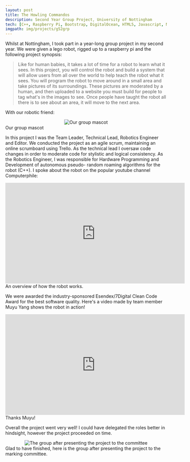 ```yaml
---
layout: post
title: The Howling Commandos
description: Second Year Group Project, University of Nottingham
tech: [C++, Raspberry Pi, Bootstrap, DigitalOcean, HTML5, Javascript, Node.js, MySQL, PHP, JQuery]
imgpath: img/projects/g52grp
---
```


Whilst at Nottingham, I took part in a year-long group project in my second year. We were given a lego robot, rigged up to a raspberry pi and the following project synopsis:

> Like for human babies, it takes a lot of time for a robot to learn what it sees. In this project, you will control the robot and build a system that will allow users from all over the world to help teach the robot what it sees. You will program the robot to move around in a small area and take pictures of its surroundings. These pictures are moderated by a human, and then uploaded to a website you must build for people to tag what's in the images to see. Once people have taught the robot all there is to see about an area, it will move to the next area.

With our robotic friend:
<div class="img_col">
	<center>
	<img class="one" src="{{ site.baseurl }}/{{ page.imgpath }}/robot.png" alt="Our group mascot" title="Our group mascot"/>
	</center>
</div>
<div class="col three caption">
	Our group mascot
</div>

In this project I was the Team Leader, Technical Lead, Robotics Engineer and Editor. We conducted the project as an agile scrum, maintaining an online scrumboard using Trello. As the technical lead I oversaw code changes in order to moderate code for stylistic and logical consistency. As the Robotics Engineer, I was responsible for Hardware Programming and Development of autonomous pseudo- random roaming algorithms for the robot (C++). I spoke about the robot on the popular youtube channel Computerphile:

<div class="img_row">
	<center>
	<iframe width="560" height="315" src="https://www.youtube.com/embed/nZHOclcOB2k" frameborder="0" allowfullscreen></iframe></center>
</div>
<div class="col three caption">
	An overview of how the robot works.
</div>

We were awarded the industry-sponsored Esendex/7Digital Clean Code Award for the best software quality. Here's a video made by team member Muyu Yang shows the robot in action!

<div class="img_row">
	<center>
	<iframe width="560" height="315" src="https://www.youtube.com/embed/ylhwiXLGLRE" frameborder="0" allowfullscreen></iframe></center>
</div>
<div class="col three caption">
	Thanks Muyu!
</div>

Overall the project went very well! I could have delegated the roles better in hindsight, however the project proceeded on time.

<div class="img_col">
	<center>
	<img class="two" src="{{ site.baseurl }}/{{ page.imgpath }}/grpgroup.jpg" alt="The group after presenting the project to the committee" title="The group after presenting the project to the committee"/>
	</center>
</div>
<div class="col three caption">
	Glad to have finished, here is the group after presenting the project to the marking committee.
</div>





